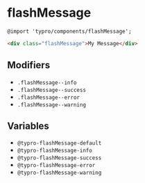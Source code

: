 # flashMessage

```less
@import 'typro/components/flashMessage';
```

```html
<div class="flashMessage">My Message</div>
```


## Modifiers

* `.flashMessage--info`
* `.flashMessage--success`
* `.flashMessage--error`
* `.flashMessage--warning`


## Variables

* `@typro-flashMessage-default`
* `@typro-flashMessage-info`
* `@typro-flashMessage-success`
* `@typro-flashMessage-error`
* `@typro-flashMessage-warning`
